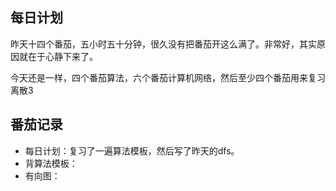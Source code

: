 ## 每日计划

昨天十四个番茄，五小时五十分钟，很久没有把番茄开这么满了。非常好，其实原因就在于心静下来了。

今天还是一样，四个番茄算法，六个番茄计算机网络，然后至少四个番茄用来复习离散3

## 番茄记录

- 每日计划：复习了一遍算法模板，然后写了昨天的dfs。
- 背算法模板：
- 有向图：

